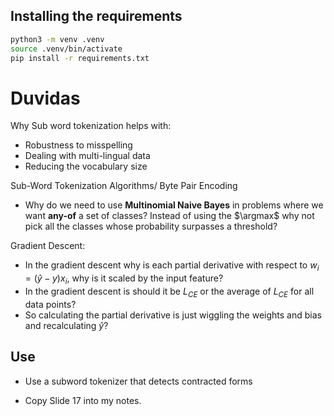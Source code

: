 
## Installing the requirements

```sh
python3 -m venv .venv
source .venv/bin/activate
pip install -r requirements.txt
```

# Duvidas

Why Sub word tokenization helps with:
- Robustness to misspelling
- Dealing with multi-lingual data 
- Reducing the vocabulary size 

Sub-Word Tokenization Algorithms/ Byte Pair Encoding

- Why do we need to use  **Multinomial Naive Bayes** in problems where we want **any-of** a set of classes? Instead of using the $\argmax$ why not pick all the classes whose probability surpasses a threshold?

Gradient Descent:
- In the gradient descent why is each partial derivative with respect to $w_i = (\hat{y} - y) x_i$, why is it scaled by the input feature?
- In the gradient descent is should it be $L_{CE}$ or the average of $L_{CE}$ for all data points?
- So calculating the partial derivative is just wiggling the weights and bias and recalculating $\hat{y}$?
## Use

- Use a subword tokenizer that detects contracted forms

- Copy Slide 17 into my notes.


